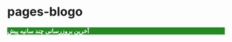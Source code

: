 # pages-blogo
<h4 style="background-color:#228B22; color:#FFFFFF; ">آخرین بروزرسانی چند سانیه پیش </h4>
